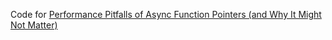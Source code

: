 Code for [Performance Pitfalls of Async Function Pointers (and Why It Might Not Matter)](https://www.byronwasti.com/async-func-pointers/)
